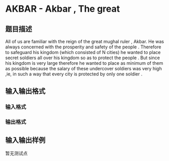 # AKBAR - Akbar , The great

## 题目描述

All of us are familiar with the reign of the great mughal ruler , Akbar. He was always concerned with the prosperity and safety of the people . Therefore to safeguard his kingdom (which consisted of N cities) he wanted to place secret soldiers all over his kingdom so as to protect the people . But since his kingdom is very large therefore he wanted to place as minimum of them as possible because the salary of these undercover soldiers was very high ,ie, in such a way that every city is protected by only one soldier .

## 输入输出格式

### 输入格式

### 输出格式

## 输入输出样例

暂无测试点

